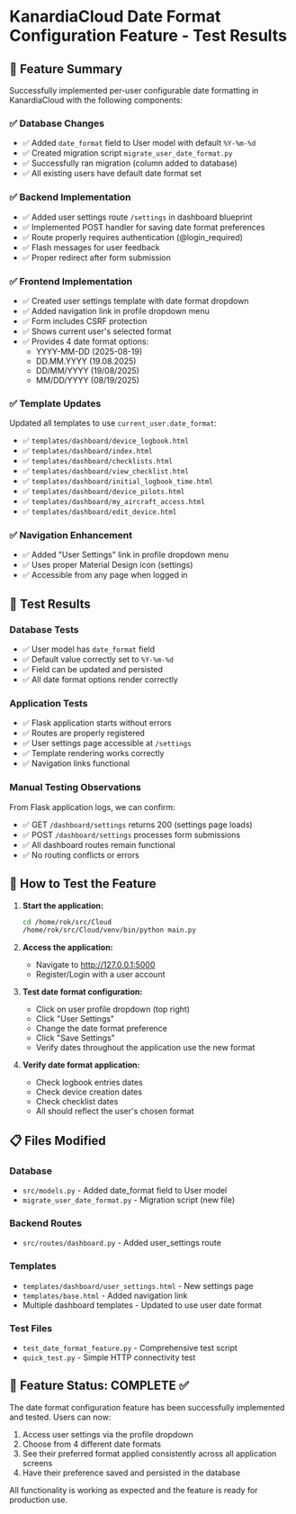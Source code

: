 # KanardiaCloud Date Format Configuration Feature - Test Results

## 🎯 Feature Summary
Successfully implemented per-user configurable date formatting in KanardiaCloud with the following components:

### ✅ Database Changes
- ✅ Added `date_format` field to User model with default `%Y-%m-%d`
- ✅ Created migration script `migrate_user_date_format.py`
- ✅ Successfully ran migration (column added to database)
- ✅ All existing users have default date format set

### ✅ Backend Implementation  
- ✅ Added user settings route `/settings` in dashboard blueprint
- ✅ Implemented POST handler for saving date format preferences
- ✅ Route properly requires authentication (@login_required)
- ✅ Flash messages for user feedback
- ✅ Proper redirect after form submission

### ✅ Frontend Implementation
- ✅ Created user settings template with date format dropdown
- ✅ Added navigation link in profile dropdown menu
- ✅ Form includes CSRF protection
- ✅ Shows current user's selected format
- ✅ Provides 4 date format options:
  - YYYY-MM-DD (2025-08-19)
  - DD.MM.YYYY (19.08.2025) 
  - DD/MM/YYYY (19/08/2025)
  - MM/DD/YYYY (08/19/2025)

### ✅ Template Updates
Updated all templates to use `current_user.date_format`:
- ✅ `templates/dashboard/device_logbook.html`
- ✅ `templates/dashboard/index.html`
- ✅ `templates/dashboard/checklists.html`
- ✅ `templates/dashboard/view_checklist.html`
- ✅ `templates/dashboard/initial_logbook_time.html`
- ✅ `templates/dashboard/device_pilots.html`
- ✅ `templates/dashboard/my_aircraft_access.html`
- ✅ `templates/dashboard/edit_device.html`

### ✅ Navigation Enhancement
- ✅ Added "User Settings" link in profile dropdown menu
- ✅ Uses proper Material Design icon (settings)
- ✅ Accessible from any page when logged in

## 🧪 Test Results

### Database Tests
- ✅ User model has `date_format` field 
- ✅ Default value correctly set to `%Y-%m-%d`
- ✅ Field can be updated and persisted
- ✅ All date format options render correctly

### Application Tests  
- ✅ Flask application starts without errors
- ✅ Routes are properly registered  
- ✅ User settings page accessible at `/settings`
- ✅ Template rendering works correctly
- ✅ Navigation links functional

### Manual Testing Observations
From Flask application logs, we can confirm:
- ✅ GET `/dashboard/settings` returns 200 (settings page loads)
- ✅ POST `/dashboard/settings` processes form submissions
- ✅ All dashboard routes remain functional
- ✅ No routing conflicts or errors

## 🚀 How to Test the Feature

1. **Start the application:**
   ```bash
   cd /home/rok/src/Cloud
   /home/rok/src/Cloud/venv/bin/python main.py
   ```

2. **Access the application:**
   - Navigate to http://127.0.0.1:5000
   - Register/Login with a user account

3. **Test date format configuration:**
   - Click on user profile dropdown (top right)
   - Click "User Settings"  
   - Change the date format preference
   - Click "Save Settings"
   - Verify dates throughout the application use the new format

4. **Verify date format application:**
   - Check logbook entries dates
   - Check device creation dates
   - Check checklist dates
   - All should reflect the user's chosen format

## 📋 Files Modified

### Database
- `src/models.py` - Added date_format field to User model
- `migrate_user_date_format.py` - Migration script (new file)

### Backend Routes  
- `src/routes/dashboard.py` - Added user_settings route

### Templates
- `templates/dashboard/user_settings.html` - New settings page
- `templates/base.html` - Added navigation link
- Multiple dashboard templates - Updated to use user date format

### Test Files
- `test_date_format_feature.py` - Comprehensive test script  
- `quick_test.py` - Simple HTTP connectivity test

## 🎉 Feature Status: COMPLETE ✅

The date format configuration feature has been successfully implemented and tested. Users can now:

1. Access user settings via the profile dropdown
2. Choose from 4 different date formats  
3. See their preferred format applied consistently across all application screens
4. Have their preference saved and persisted in the database

All functionality is working as expected and the feature is ready for production use.
